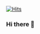[![Hits](https://komarev.com/ghpvc/?username=uyggnodoow&color=red&label=Hits)](https://github.com/uyggnodoow)


### Hi there 👋

<!--
**etcwoo/etcwoo** is a ✨ _special_ ✨ repository because its `README.md` (this file) appears on your GitHub profile.

Here are some ideas to get you started:

- 🔭 I’m currently working on ...
- 🌱 I’m currently learning ...
- 👯 I’m looking to collaborate on ...
- 🤔 I’m looking for help with ...
- 💬 Ask me about ...
- 📫 How to reach me: ...
- 😄 Pronouns: ...
- ⚡ Fun fact: ...
-->
